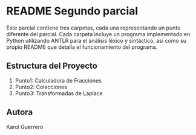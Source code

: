 # README Segundo parcial
Este parcial contiene tres carpetas, cada una representando un punto diferente del parcial. Cada carpeta incluye un programa implementado en Python utilizando ANTLR para el análisis léxico y sintáctico, así como su propio README que detalla el funcionamiento del programa.

## Estructura del Proyecto

1. Punto1: Calculadora de Fracciones
2. Punto2: Colecciones
3. Punto3: Transformadas de Laplace

## Autora

Karol Guerrero

